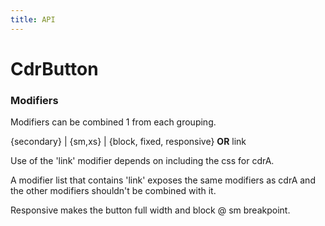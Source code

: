 ```yaml
---
title: API
---
```


# <span class="display-name">CdrButton</span>

### <span class="modifiers">Modifiers</span>

Modifiers can be combined 1 from each grouping.

{secondary} | {sm,xs} | {block, fixed, responsive} **OR** link

Use of the 'link' modifier depends on including the css for cdrA.

A modifier list that contains 'link' exposes the same modifiers as cdrA and the other modifiers shouldn't be combined with it.

Responsive makes the button full width and block @ sm breakpoint.